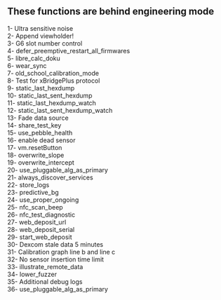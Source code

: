 ## These functions are behind engineering mode  
  
1- Ultra sensitive noise  
2- Append viewholder!  
3- G6 slot number control  
4- defer_preemptive_restart_all_firmwares  
5- libre_calc_doku  
6- wear_sync  
7- old_school_calibration_mode  
8- Test for xBridgePlus protocol  
9- static_last_hexdump  
10- static_last_sent_hexdump  
11- static_last_hexdump_watch  
12- static_last_sent_hexdump_watch  
13- Fade data source  
14- share_test_key  
15- use_pebble_health  
16- enable dead sensor  
17- vm.resetButton  
18- overwrite_slope  
19- overwrite_intercept  
20- use_pluggable_alg_as_primary  
21- always_discover_services  
22- store_logs  
23- predictive_bg  
24- use_proper_ongoing  
25- nfc_scan_beep  
26- nfc_test_diagnostic  
27- web_deposit_url  
28- web_deposit_serial  
29- start_web_deposit  
30- Dexcom stale data 5 minutes  
31- Calibration graph line b and line c  
32- No sensor insertion time limit  
33- illustrate_remote_data  
34- lower_fuzzer  
35- Additional debug logs  
36- use_pluggable_alg_as_primary  

